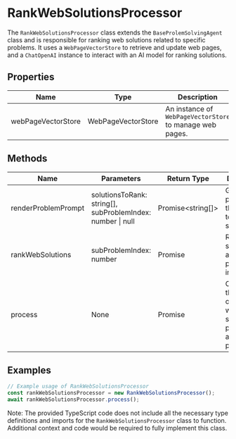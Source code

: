 # RankWebSolutionsProcessor

The `RankWebSolutionsProcessor` class extends the `BaseProlemSolvingAgent` class and is responsible for ranking web solutions related to specific problems. It uses a `WebPageVectorStore` to retrieve and update web pages, and a `ChatOpenAI` instance to interact with an AI model for ranking solutions.

## Properties

| Name                | Type                     | Description                                           |
|---------------------|--------------------------|-------------------------------------------------------|
| webPageVectorStore  | WebPageVectorStore       | An instance of `WebPageVectorStore` to manage web pages. |

## Methods

| Name                  | Parameters                                  | Return Type | Description                                                                 |
|-----------------------|---------------------------------------------|-------------|-----------------------------------------------------------------------------|
| renderProblemPrompt   | solutionsToRank: string[], subProblemIndex: number \| null | Promise<string[]> | Generates a prompt for the AI model to rank solutions.                      |
| rankWebSolutions      | subProblemIndex: number                     | Promise<void> | Ranks web solutions for a given sub-problem index.                          |
| process               | None                                        | Promise<void> | Orchestrates the process of ranking web solutions for problems and sub-problems. |

## Examples

```typescript
// Example usage of RankWebSolutionsProcessor
const rankWebSolutionsProcessor = new RankWebSolutionsProcessor();
await rankWebSolutionsProcessor.process();
```

Note: The provided TypeScript code does not include all the necessary type definitions and imports for the `RankWebSolutionsProcessor` class to function. Additional context and code would be required to fully implement this class.